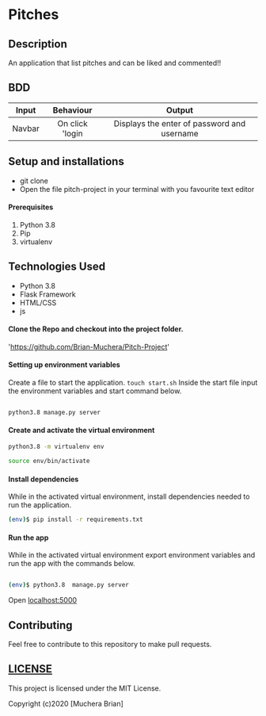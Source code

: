 # Pitches

## Description
An application that list pitches and can be liked and commented!!

## BDD

|Input            |  Behaviour             |       Output       |
| :----------------------:|:---------------:|:------------:|
| Navbar| On click 'login | Displays the enter of password and username



## Setup and installations
* git clone 
* Open the file pitch-project in your terminal with you favourite text editor

#### Prerequisites
1. Python 3.8
2. Pip
3. virtualenv


## Technologies Used
* Python 3.8
* Flask Framework
* HTML/CSS
* js

#### Clone the Repo and checkout into the project folder.
 'https://github.com/Brian-Muchera/Pitch-Project'

#### Setting up environment variables
Create a file to start the application. `touch start.sh`
Inside the start file  input the environment variables and start command below.
```

python3.8 manage.py server

```

#### Create and activate the virtual environment
```bash
python3.8 -m virtualenv env
```

```bash
source env/bin/activate
```

#### Install dependencies
While in the activated virtual environment, install dependencies needed to run the application.
```bash
(env)$ pip install -r requirements.txt
```

#### Run the app
While in the activated virtual environment export environment variables and run the app with the commands below.

```bash

(env)$ python3.8  manage.py server
```
Open [localhost:5000](http://127.0.0.1:5000/)

## Contributing
Feel free to contribute to this repository to make pull requests.

## [LICENSE](LICENSE)
This project is licensed under the MIT License.

Copyright (c)2020 [Muchera Brian]

